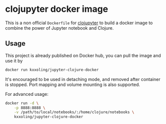 # clojupyter docker image

This is a non official ``Dockerfile`` for [clojupyter](https://github.com/clojupyter/clojupyter)
to build a docker image to combine the power of Jupyter notebook and Clojure.


## Usage

This project is already published on Docker hub, you can pull the image and use it by

```sh
docker run kxxoling/jupyter-clojure-docker
```

It's encouraged to be used in detaching mode, and removed after container is stopped.
Port mapping and volume mounting is also supported.

For advanced usage:

```sh
docker run -d \
    -p 8888:8888 \
    -v /path/to/local/notebooks/:/home/clojure/notebooks \
    kxxoling/jupyter-clojure-docker
```

